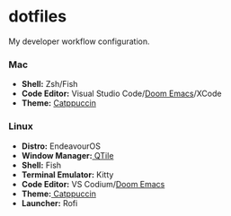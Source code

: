 # dotfiles
<p>My developer workflow configuration.</p>

### Mac
* <b>Shell:</b> Zsh/Fish
* <b>Code Editor:</b> Visual Studio Code/<a href="https://github.com/doomemacs/doomemacs" target="_blank">Doom Emacs</a>/XCode
* <b>Theme:</b> <a href="https://github.com/catppuccin/catppuccin" target="_blank">Catppuccin</a>

### Linux
* <b>Distro:</b> EndeavourOS
* <b>Window Manager:</b><a href="hhttps://github.com/qtile/qtile" target="_blank"> QTile</a>
* <b>Shell:</b> Fish
* <b>Terminal Emulator:</b> Kitty
* <b>Code Editor:</b> VS Codium/<a href="https://github.com/doomemacs/doomemacs" target="_blank">Doom Emacs</a>
* <b>Theme:</b><a href="https://github.com/catppuccin/catppuccin" target="_blank"> Catppuccin</a>
* <b>Launcher:</b> Rofi


